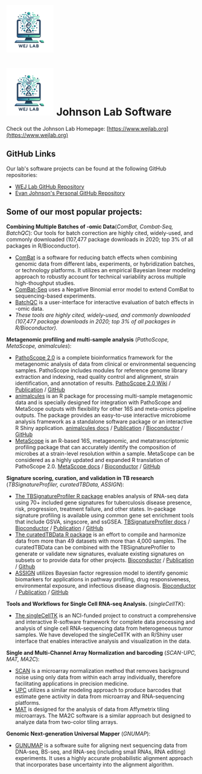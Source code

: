 <!-- ![wejlab logo](docs/assets/wejlab_logo.jpg) -->

<img src="docs/assets/wejlab_logo.jpg" alt="Logo" class="center" width="25%">

# <img src="docs/assets/wejlab_logo.jpg" alt="Logo" class="center" width="25%"> Johnson Lab Software 

Check out the Johnson Lab Homepage: [https://www.wejlab.org](https://www.wejlab.org)

## GitHub Links
Our lab's software projects can be found at the following GitHub repositories: 
* [WEJ Lab GitHub Repository](https://github.com/wejlab/)
* [Evan Johnson's Personal GitHub Repository](https://github.com/wevanjohnson)

## Some of our most popular projects: 

__Combining Multiple Batches of -omic Data__(_ComBat, Combat-Seq, BatchQC_): Our tools for batch correction are highly cited, widely-used, and commonly downloaded (107,477 package downloads in 2020; top 3% of all packages in R/Bioconductor).
* <ins>ComBat</ins> is a software for reducing batch effects when combining genomic data from different labs, experiments, or hybridization batches, or technology platforms. It utilizes an empirical Bayesian linear modeling approach to robustly account for technical variability across multiple high-thoughput studies.
* <ins>ComBat-Seq</ins> uses a Negative Binomial error model to extend ComBat to sequencing-based experiments.
* <ins>BatchQC</ins> is a user-interface for interactive evaluation of batch effects in -omic data.
* _These tools are highly cited, widely-used, and commonly downloaded (107,477 package downloads in 2020; top 3% of all packages in R/Bioconductor)._  
	
 __Metagenomic profiling and multi-sample analysis__ (_PathoScope, MetaScope, animalcules_):
* <ins>PathoScope 2.0</ins> is a complete bioinformatics framework for the metagenomic analysis of data from clinical or environmental sequencing samples. PathoScope includes modules for reference genome library extraction and indexing, read quality control and alignment, strain identification, and annotation of results. [PathoScope 2.0 Wiki](https://sourceforge.net/p/pathoscope/wiki/Home/) / [Publication](https://microbiomejournal.biomedcentral.com/articles/10.1186/2049-2618-2-33) / [GitHub](https://github.com/PathoScope/PathoScope)
* <ins>animalcules</ins> is an R package for processing multi-sample metagenomic data and is specially designed for integration with PathoScope and MetaScope outputs with flexibility for other 16S and meta-omics pipeline outputs. The package provides an easy-to-use interactive microbiome analysis framework as a standalone software package or an interactive R Shiny application. [animalcules docs](https://wejlab.github.io/animalcules-docs/) / [Publication](https://microbiomejournal.biomedcentral.com/articles/10.1186/s40168-021-01013-0) / [Bioconductor](https://bioconductor.org/packages/release/bioc/html/animalcules.html) / [GitHub](https://github.com/wejlab/animalcules)
* <ins>MetaScope</ins> is an R-based 16S, metagenomic, and metatranscriptomic profiling package that can accurately identify the composition of microbes at a strain-level resolution within a sample. MetaScope can be considered as a highly updated and expanded R translation of PathoScope 2.0. [MetaScope docs](https://wejlab.github.io/metascope-docs/) / [Bioconductor](https://bioconductor.org/packages/release/data/experiment/html/MetaScope.html) / [GitHub](https://github.com/wejlab/MetaScope/)
	
__Signature scoring, curation, and validation in TB research__ (_TBSignatureProfiler, curatedTBData, ASSIGN_):
* <ins>The TBSignatureProfiler R package</ins> enables analysis of RNA-seq data using 70+ included gene signatures for tuberculosis disease presence, risk, progression, treatment failure, and other states. In-package signature profiling is available using common gene set enrichment tools that include GSVA, singscore, and ssGSEA. [TBSignatureProfiler docs](https://wejlab.github.io/TBSignatureProfiler-docs/) / [Bioconductor](https://www.bioconductor.org/packages/TBSignatureProfiler) / [Publication](https://bmcinfectdis.biomedcentral.com/articles/10.1186/s12879-020-05598-z) / [GitHub](https://github.com/compbiomed/TBSignatureProfiler/)
* <ins>The curatedTBData R package</ins> is an effort to compile and harmonize data from more than 49 datasets with more than 4,000 samples. The curatedTBData can be combined with the TBSignatureProfiler to generate or validate new signatures, evaluate existing signatures on subsets or to provide data for other projects. [Bioconductor](https://bioconductor.org/packages/release/data/experiment/html/curatedTBData.html) / [Publication](https://www.biorxiv.org/content/10.1101/2023.12.01.569442v1) / [Github](https://github.com/wejlab/curatedTBData)
* <ins>ASSIGN</ins> utilizes Bayesian factor regression model to identify genomic biomarkers for applications in pathway profiling, drug responsiveness, environmental exposure, and infectious disease diagnosis. [Bioconductor](https://bioconductor.org/packages/release/bioc/html/ASSIGN.html) / [Publication](https://www.ncbi.nlm.nih.gov/pmc/articles/PMC4443674/) / [GitHub](https://github.com/wejlab/ASSIGN)

__Tools and Workflows for Single Cell RNA-seq Analysis.__ (_singleCellTK_): 
* <ins>The singleCellTK</ins> is an NCI-funded project to construct a comprehensive and interactive R-software framework for complete data processing and analysis of single cell RNA-sequencing data from heterogeneous tumor samples. We have developed the singleCellTK with an R/Shiny user interface that enables interactive analysis and visualization in the data.
	
__Single and Multi-Channel Array Normalization and barcoding__ (_SCAN-UPC, MAT, MA2C_): 
* <ins>SCAN</ins> is a microarray normalization method that removes background noise using only data from within each array individually, therefore facilitating applications in precision medicine.
* <ins>UPC</ins> utilizes a similar modeling approach to produce barcodes that estimate gene activity in data from microarray and RNA-sequencing platforms.
* <ins>MAT</ins> is designed for the analysis of data from Affymetrix tiling microarrays. The MA2C software is a similar approach but designed to analyze data from two-color tiling arrays.
	
__Genomic Next-generation Universal Mapper__ (_GNUMAP_): 
* <ins>GUNUMAP</ins> is a software suite for aligning next sequencing data from DNA-seq, BS-seq, and RNA-seq (including small RNAs, RNA editing) experiments. It uses a highly accurate probabilistic alignment approach that incorporates base uncertainty into the alignment algorithm.

